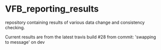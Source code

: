 # VFB_reporting_results
repository containing results of various data change and consistency checking.

 Current results are from the latest travis build #28 from commit: 'swapping to message' on dev
